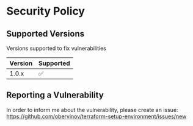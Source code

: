 # Security Policy

## Supported Versions

Versions supported to fix vulnerabilities

| Version | Supported          |
| ------- | ------------------ |
| 1.0.x   | :white_check_mark: |

## Reporting a Vulnerability

In order to inform me about the vulnerability, please create an issue: https://github.com/obervinov/terraform-setup-environment/issues/new